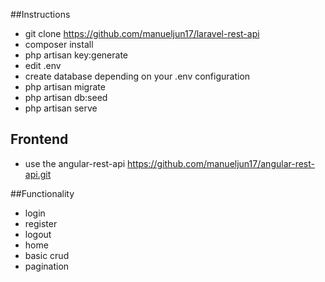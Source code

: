 ##Instructions
- git clone https://github.com/manueljun17/laravel-rest-api
- composer install
- php artisan key:generate
- edit .env
- create database depending on your .env configuration
- php artisan migrate
- php artisan db:seed
- php artisan serve


## Frontend
- use the angular-rest-api https://github.com/manueljun17/angular-rest-api.git

##Functionality
- login
- register
- logout
- home
- basic crud
- pagination
